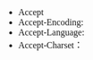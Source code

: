 <font face="Simsun" size=3>



- Accept
- Accept-Encoding:
- Accept-Language:
- Accept-Charset：

</font>